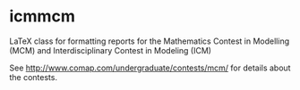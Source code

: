 icmmcm
======

LaTeX class for formatting reports for the Mathematics Contest in Modelling (MCM) and Interdisciplinary Contest in Modeling (ICM)

See http://www.comap.com/undergraduate/contests/mcm/ for details about the contests.

